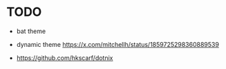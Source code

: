 # TODO

- bat theme
- dynamic theme https://x.com/mitchellh/status/1859725298360889539

- https://github.com/hkscarf/dotnix
